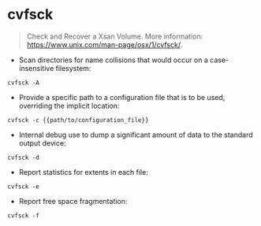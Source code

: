 # cvfsck

> Check and Recover a Xsan Volume.
> More information: <https://www.unix.com/man-page/osx/1/cvfsck/>.

- Scan directories for name collisions that would occur on a case-insensitive filesystem:

`cvfsck -A`

- Provide a specific path to a configuration file that is to be used, overriding the implicit location:

`cvfsck -c {{path/to/configuration_file}}`

- Internal debug use to dump a significant amount of data to the standard output device:

`cvfsck -d`

- Report statistics for extents in each file:

`cvfsck -e`

- Report free space fragmentation:

`cvfsck -f`

